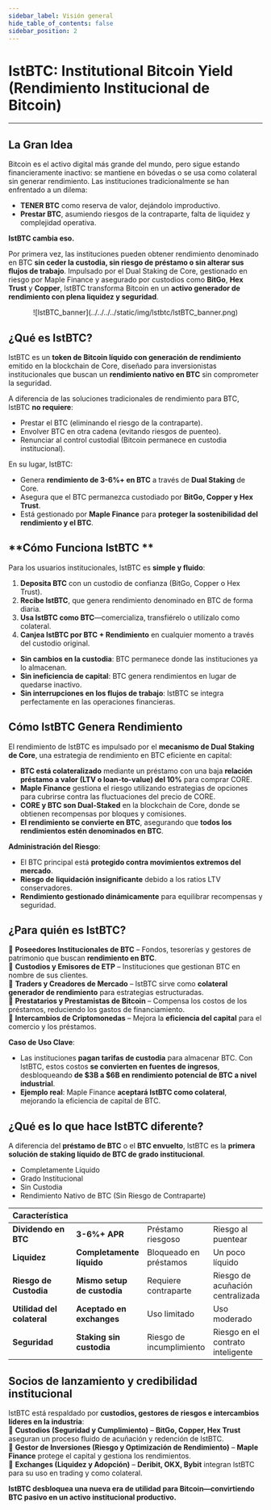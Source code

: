 ```yaml
---
sidebar_label: Visión general
hide_table_of_contents: false
sidebar_position: 2
---
```


# lstBTC: Institutional Bitcoin Yield (Rendimiento Institucional de Bitcoin)

---

## La Gran Idea

Bitcoin es el activo digital más grande del mundo, pero sigue estando financieramente inactivo: se mantiene en bóvedas o se usa como colateral sin generar rendimiento. Las instituciones tradicionalmente se han enfrentado a un dilema:

- **TENER BTC** como reserva de valor, dejándolo improductivo.
- **Prestar BTC**, asumiendo riesgos de la contraparte, falta de liquidez y complejidad operativa.

**lstBTC cambia eso.**

Por primera vez, las instituciones pueden obtener rendimiento denominado en BTC **sin ceder la custodia, sin riesgo de préstamo o sin alterar sus flujos de trabajo**. Impulsado por el Dual Staking de Core, gestionado en riesgo por Maple Finance y asegurado por custodios como **BitGo**, **Hex Trust** y **Copper**, lstBTC transforma Bitcoin en un **activo generador de rendimiento con plena liquidez y seguridad**.

<p align="center" zoom="200%">
![lstBTC_banner](../../../../static/img/lstbtc/lstBTC_banner.png)
</p>

## **¿Qué es IstBTC?**

lstBTC es un **token de Bitcoin líquido con generación de rendimiento** emitido en la blockchain de Core, diseñado para inversionistas institucionales que buscan un **rendimiento nativo en BTC** sin comprometer la seguridad.

A diferencia de las soluciones tradicionales de rendimiento para BTC, lstBTC **no requiere**:

- Prestar el BTC (eliminando el riesgo de la contraparte).
- Envolver BTC en otra cadena (evitando riesgos de puenteo).
- Renunciar al control custodial (Bitcoin permanece en custodia institucional).

En su lugar, lstBTC:

- Genera **rendimiento de 3-6%+ en BTC** a través de **Dual Staking** de Core.
- Asegura que el BTC permanezca custodiado por **BitGo, Copper y Hex Trust**.
- Está gestionado por **Maple Finance** para **proteger la sostenibilidad del rendimiento y el BTC**.

## \*\*Cómo Funciona lstBTC \*\*

Para los usuarios institucionales, lstBTC es **simple y fluido**:

1. **Deposita BTC** con un custodio de confianza (BitGo, Copper o Hex Trust).
2. **Recibe lstBTC**, que genera rendimiento denominado en BTC de forma diaria.
3. **Usa lstBTC como BTC**—comercializa, transfiérelo o utilízalo como colateral.
4. **Canjea lstBTC por BTC + Rendimiento** en cualquier momento a través del custodio original.

- **Sin cambios en la custodia**: BTC permanece donde las instituciones ya lo almacenan.
- **Sin ineficiencia de capital**: BTC genera rendimientos en lugar de quedarse inactivo.
- **Sin interrupciones en los flujos de trabajo**: lstBTC se integra perfectamente en las operaciones financieras.

## **Cómo lstBTC Genera Rendimiento**

El rendimiento de lstBTC es impulsado por el **mecanismo de Dual Staking de Core**, una estrategia de rendimiento en BTC eficiente en capital:

- **BTC está colateralizado** mediante un préstamo con una baja **relación préstamo a valor (LTV o loan-to-value) del 10%** para comprar CORE.
- **Maple Finance** gestiona el riesgo utilizando estrategias de opciones para cubrirse contra las fluctuaciones del precio de CORE.
- **CORE y BTC son Dual-Staked** en la blockchain de Core, donde se obtienen recompensas por bloques y comisiones.
- **El rendimiento se convierte en BTC**, asegurando que **todos los rendimientos estén denominados en BTC**.

**Administración del Riesgo**:

- El BTC principal está **protegido contra movimientos extremos del mercado**.
- **Riesgo de liquidación insignificante** debido a los ratios LTV conservadores.
- **Rendimiento gestionado dinámicamente** para equilibrar recompensas y seguridad.

## **¿Para quién es lstBTC?**

🔹 **Poseedores Institucionales de BTC** – Fondos, tesorerías y gestores de patrimonio que buscan **rendimiento en BTC**.\
🔹 **Custodios y Emisores de ETP** – Instituciones que gestionan BTC en nombre de sus clientes.\
🔹 **Traders y Creadores de Mercado** – lstBTC sirve como **colateral generador de rendimiento** para estrategias estructuradas.\
🔹 **Prestatarios y Prestamistas de Bitcoin** – Compensa los costos de los préstamos, reduciendo los gastos de financiamiento.\
🔹 **Intercambios de Criptomonedas** – Mejora la **eficiencia del capital** para el comercio y los préstamos.

**Caso de Uso Clave**:

- Las instituciones **pagan tarifas de custodia** para almacenar BTC. Con lstBTC, estos costos **se convierten en fuentes de ingresos**, desbloqueando **de $3B a $6B en rendimiento potencial de BTC a nivel industrial**.
- **Ejemplo real**: Maple Finance **aceptará lstBTC como colateral**, mejorando la eficiencia de capital de BTC.

## ¿Qué es lo que hace lstBTC diferente?

A diferencia del **préstamo de BTC** o el **BTC envuelto**, lstBTC es la **primera solución de staking líquido de BTC de grado institucional**.

- Completamente Líquido
- Grado Institucional
- Sin Custodia
- Rendimiento Nativo de BTC (Sin Riesgo de Contraparte)

| Característica             |                             |                          |                                   |
| -------------------------- | --------------------------- | ------------------------ | --------------------------------- |
| **Dividendo en BTC**       | **3-6%+ APR**               | Préstamo riesgoso        | Riesgo al puentear                |
| **Liquidez**               | **Completamente líquido**   | Bloqueado en préstamos   | Un poco líquido                   |
| **Riesgo de Custodia**     | **Mismo setup de custodia** | Requiere contraparte     | Riesgo de acuñación centralizada  |
| **Utilidad del colateral** | **Aceptado en exchanges**   | Uso limitado             | Uso moderado                      |
| **Seguridad**              | **Staking sin custodia**    | Riesgo de incumplimiento | Riesgo en el contrato inteligente |

## Socios de lanzamiento y credibilidad institucional

lstBTC está respaldado por **custodios, gestores de riesgos e intercambios líderes en la industria**:\
🔹 **Custodios (Seguridad y Cumplimiento)** – **BitGo, Copper, Hex Trust** aseguran un proceso fluido de acuñación y redención de lstBTC.\
🔹 **Gestor de Inversiones (Riesgo y Optimización de Rendimiento)** – **Maple Finance** protege el capital y gestiona los rendimientos.\
🔹 **Exchanges (Liquidez y Adopción)** – **Deribit, OKX, Bybit** integran lstBTC para su uso en trading y como colateral.

**lstBTC desbloquea una nueva era de utilidad para Bitcoin—convirtiendo BTC pasivo en un activo institucional productivo.**
